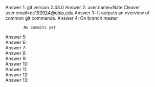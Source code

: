 Answer 1:   git version 2.43.0
Answer 2:   user.name=Nate Cleaver
            user.email=nc193924@ohio.edu
Answer 3:   It outputs an overview of common git commands.
Answer 4:   On branch master

            No commits yet
Answer 5:   
Answer 6:   
Answer 7:   
Answer 8:   
Answer 9:   
Answer 10:  
Answer 11:  
Answer 12:  
Answer 13:  

